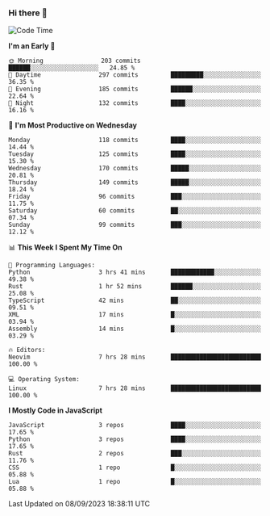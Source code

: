 ### Hi there 👋
<!--START_SECTION:waka-->
![Code Time](http://img.shields.io/badge/Code%20Time-153%20hrs%2034%20mins-blue)

**I'm an Early 🐤** 

```text
🌞 Morning                203 commits         ██████░░░░░░░░░░░░░░░░░░░   24.85 % 
🌆 Daytime                297 commits         █████████░░░░░░░░░░░░░░░░   36.35 % 
🌃 Evening                185 commits         ██████░░░░░░░░░░░░░░░░░░░   22.64 % 
🌙 Night                  132 commits         ████░░░░░░░░░░░░░░░░░░░░░   16.16 % 
```
📅 **I'm Most Productive on Wednesday** 

```text
Monday                   118 commits         ████░░░░░░░░░░░░░░░░░░░░░   14.44 % 
Tuesday                  125 commits         ████░░░░░░░░░░░░░░░░░░░░░   15.30 % 
Wednesday                170 commits         █████░░░░░░░░░░░░░░░░░░░░   20.81 % 
Thursday                 149 commits         █████░░░░░░░░░░░░░░░░░░░░   18.24 % 
Friday                   96 commits          ███░░░░░░░░░░░░░░░░░░░░░░   11.75 % 
Saturday                 60 commits          ██░░░░░░░░░░░░░░░░░░░░░░░   07.34 % 
Sunday                   99 commits          ███░░░░░░░░░░░░░░░░░░░░░░   12.12 % 
```


📊 **This Week I Spent My Time On** 

```text
💬 Programming Languages: 
Python                   3 hrs 41 mins       ████████████░░░░░░░░░░░░░   49.38 % 
Rust                     1 hr 52 mins        ██████░░░░░░░░░░░░░░░░░░░   25.08 % 
TypeScript               42 mins             ██░░░░░░░░░░░░░░░░░░░░░░░   09.51 % 
XML                      17 mins             █░░░░░░░░░░░░░░░░░░░░░░░░   03.94 % 
Assembly                 14 mins             █░░░░░░░░░░░░░░░░░░░░░░░░   03.29 % 

🔥 Editors: 
Neovim                   7 hrs 28 mins       █████████████████████████   100.00 % 

💻 Operating System: 
Linux                    7 hrs 28 mins       █████████████████████████   100.00 % 
```

**I Mostly Code in JavaScript** 

```text
JavaScript               3 repos             ████░░░░░░░░░░░░░░░░░░░░░   17.65 % 
Python                   3 repos             ████░░░░░░░░░░░░░░░░░░░░░   17.65 % 
Rust                     2 repos             ███░░░░░░░░░░░░░░░░░░░░░░   11.76 % 
CSS                      1 repo              █░░░░░░░░░░░░░░░░░░░░░░░░   05.88 % 
Lua                      1 repo              █░░░░░░░░░░░░░░░░░░░░░░░░   05.88 % 
```




 Last Updated on 08/09/2023 18:38:11 UTC
<!--END_SECTION:waka-->

<!--
**YoganshSharma/YoganshSharma** is a ✨ _special_ ✨ repository because its `README.md` (this file) appears on your GitHub profile.

Here are some ideas to get you started:

- 🔭 I’m currently working on ...
- 🌱 I’m currently learning ...
- 👯 I’m looking to collaborate on ...
- 🤔 I’m looking for help with ...
- 💬 Ask me about ...
- 📫 How to reach me: ...
- 😄 Pronouns: ...
- ⚡ Fun fact: ...
-->
